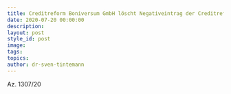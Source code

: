 ```yaml
---
title: Creditreform Boniversum GmbH löscht Negativeintrag der Creditreform Paderborn
date: 2020-07-20 00:00:00
description:
layout: post
style_id: post
image:
tags:
topics:
author: dr-sven-tintemann
---
```


Az. 1307/20
